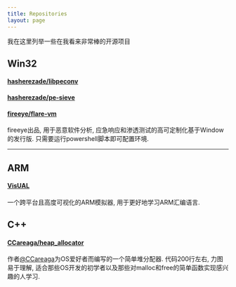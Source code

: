 ```yaml
---
title: Repositories
layout: page
---
```


我在这里列举一些在我看来非常棒的开源项目

## Win32

#### [hasherezade/libpeconv](https://github.com/hasherezade/libpeconv)
#### [hasherezade/pe-sieve](https://github.com/hasherezade/pe-sieve)
#### [fireeye/flare-vm](https://github.com/fireeye/flare-vm)

fireeye出品, 用于恶意软件分析, 应急响应和渗透测试的高可定制化基于Window的发行版. 只需要运行powershell脚本即可配置环境.

----

## ARM

#### [VisUAL](https://salmanarif.bitbucket.io/visual/index.html)

一个跨平台且高度可视化的ARM模拟器, 用于更好地学习ARM汇编语言.

## C++

#### [CCareaga/heap_allocator](https://github.com/CCareaga/heap_allocator)

作者[@CCareaga](https://github.com/CCareaga)为OS爱好者而编写的一个简单堆分配器. 代码200行左右, 力图易于理解, 适合那些OS开发的初学者以及那些对malloc和free的简单函数实现感兴趣的人学习. 
